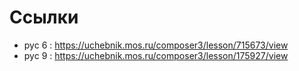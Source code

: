 # Ссылки

- рус 6 : https://uchebnik.mos.ru/composer3/lesson/715673/view
- рус 9 : https://uchebnik.mos.ru/composer3/lesson/175927/view
